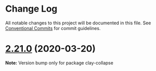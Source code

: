 # Change Log

All notable changes to this project will be documented in this file.
See [Conventional Commits](https://conventionalcommits.org) for commit guidelines.

# [2.21.0](https://github.com/liferay/clay/tree/master/packages/clay-collapse/compare/v2.20.2...v2.21.0) (2020-03-20)

**Note:** Version bump only for package clay-collapse
